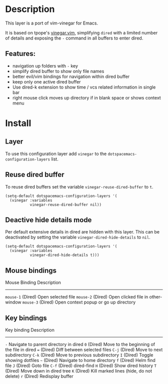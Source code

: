 Description
===========

This layer is a port of vim-vinegar for Emacs.

It is based on tpope\'s
[vinegar.vim](https://github.com/tpope/vim-vinegar), simplifying `dired`
with a limited number of details and exposing the `-` command in all
buffers to enter dired.

Features:
---------

-   navigation up folders with `-` key
-   simplify dired buffer to show only file names
-   better evil/vim bindings for navigation within dired buffer
-   keep only one active dired buffer
-   Use dired-k extension to show time / vcs related information in
    single bar
-   right mouse click moves up directory if in blank space or shows
    context menu

Install
=======

Layer
-----

To use this configuration layer add `vinegar` to the
`dotspacemacs-configuration-layers` list.

Reuse dired buffer
------------------

To reuse dired buffers set the variable `vinegar-reuse-dired-buffer` to
`t`.

``` {.commonlisp org-language="emacs-lisp"}
(setq-default dotspacemacs-configuration-layers '(
  (vinegar :variables
           vinegar-reuse-dired-buffer nil))
```

Deactive hide details mode
--------------------------

Per default extensive details in dired are hidden with this layer. This
can be deactivated by setting the variable `vinegar-dired-hide-details`
to `nil`.

``` {.commonlisp org-language="emacs-lisp"}
(setq-default dotspacemacs-configuration-layers '(
  (vinegar :variables
           vinegar-dired-hide-details t)))
```

Mouse bindings
--------------

  Mouse Binding   Description
  --------------- -----------------------------------------------
  `mouse-1`       (Dired) Open selected file
  `mouse-2`       (Dired) Open clicked file in other-window
  `mouse-3`       (Dired) Open context popup or go up directory

Key bindings
------------

  Key binding   Description
  ------------- ----------------------------------------------------
  `-`           Navigate to parent directory in dired
  `0`           (Dired) Move to the beginning of the file in dired
  `=`           (Dired) Diff between selected files
  `C-j`         (Dired) Move to next subdirectory
  `C-k`         (Dired) Move to previous subdirectory
  `I`           (Dired) Toggle showing dotfiles
  `~`           (Dired) Navigate to home directory
  `f`           (Dired) Helm find file
  `J`           (Dired) Goto file
  `C-f`         (Dired) dired-find
  `H`           (Dired) Show dired history
  `T`           (Dired) Move down in dired tree
  `K`           (Dired) Kill marked lines (hide, do not delete)
  `r`           (Dired) Redisplay buffer
